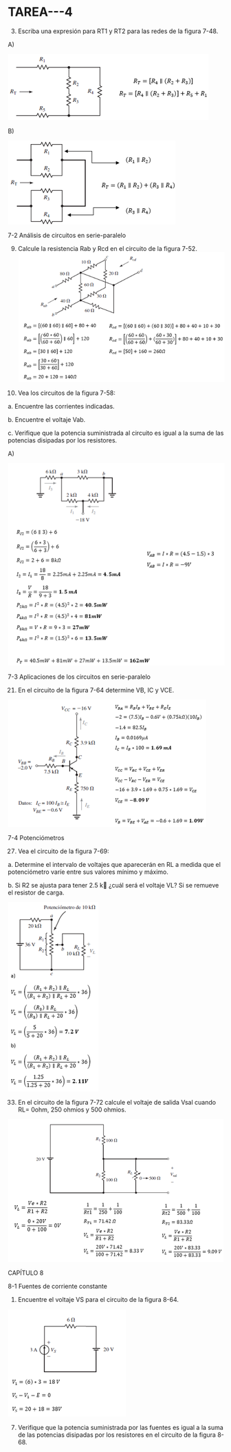 # TAREA---4


3. Escriba una expresión para RT1 y RT2 para las redes de la figura 7-48.

A)

 ![](https://github.com/Anabeltoapanta/TAREA---4/blob/main/CAPITULO%207/EJERCICIO%203%20LITERAL%20A.png)
 
B)

![](https://github.com/Anabeltoapanta/TAREA---4/blob/main/CAPITULO%207/EJERCICIO%203%20LITERAL%20B.png)

7-2 Análisis de circuitos en serie-paralelo

9. Calcule la resistencia Rab y Rcd en el circuito de la figura 7-52.
![](https://github.com/Anabeltoapanta/TAREA---4/blob/main/CAPITULO%207/EJERCICIO%209.png)


15. Vea los circuitos de la figura 7-58:

a. Encuentre las corrientes indicadas.

b. Encuentre el voltaje Vab.

c. Verifique que la potencia suministrada al circuito es igual a la suma de las
potencias disipadas por los resistores.

A)

![](https://github.com/Anabeltoapanta/TAREA---4/blob/main/CAPITULO%207/EJERCICIO%2015%20LITERAL%20A.png)

7-3 Aplicaciones de los circuitos en serie-paralelo

21. En el circuito de la figura 7-64 determine VB, IC y VCE.

![](https://github.com/Anabeltoapanta/TAREA---4/blob/main/CAPITULO%207/EJERCICIO%2021.png)

7-4 Potenciómetros

27. Vea el circuito de la figura 7-69:

a. Determine el intervalo de voltajes que aparecerán en RL a medida que el
potenciómetro varíe entre sus valores mínimo y máximo.

b. Si R2 se ajusta para tener 2.5 k ¿cuál será el voltaje VL? Si se remueve el
resistor de carga.

![](https://github.com/Anabeltoapanta/TAREA---4/blob/main/CAPITULO%207/EJERCICIO%2027.png)

33. En el circuito de la figura 7-72 calcule el voltaje de salida Vsal cuando RL= 0ohm, 250 ohmios y 500 ohmios.

![](https://github.com/Anabeltoapanta/TAREA---4/blob/main/CAPITULO%207/EJERCICIO%2033.png)

CAPÍTULO 8

8-1 Fuentes de corriente constante

1. Encuentre el voltaje VS para el circuito de la figura 8-64.

![](https://github.com/Anabeltoapanta/TAREA---4/blob/main/CAPITULO%208/C8%20EJERCICIO%201.png)

7. Verifique que la potencia suministrada por las fuentes es igual a la suma de
las potencias disipadas por los resistores en el circuito de la figura 8-68.







